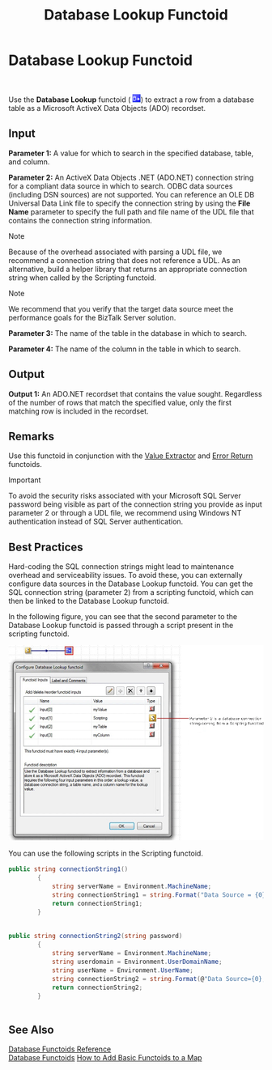 ﻿---
title: Database Lookup Functoid
TOCTitle: Database Lookup Functoid
ms:assetid: 0f370a59-ec4d-4d93-9c8e-79716d86f297
ms:mtpsurl: https://msdn.microsoft.com/library/Aa547392(v=BTS.80)
ms:contentKeyID: 51526259
ms.date: 08/30/2017
mtps_version: v=BTS.80
---

# Database Lookup Functoid

 

Use the **Database Lookup** functoid ( ![](images/Aa562112.46f7eca0-1dba-456f-8720-24db8c35fae6(BTS.80).jpeg)) to extract a row from a database table as a Microsoft ActiveX Data Objects (ADO) recordset.

## Input

**Parameter 1:** A value for which to search in the specified database, table, and column.

**Parameter 2:** An ActiveX Data Objects .NET (ADO.NET) connection string for a compliant data source in which to search. ODBC data sources (including DSN sources) are not supported. You can reference an OLE DB Universal Data Link file to specify the connection string by using the **File Name** parameter to specify the full path and file name of the UDL file that contains the connection string information.


> [!NOTE]
> <P>Because of the overhead associated with parsing a UDL file, we recommend a connection string that does not reference a UDL. As an alternative, build a helper library that returns an appropriate connection string when called by the Scripting functoid.</P>




> [!NOTE]
> <P>We recommend that you verify that the target data source meet the performance goals for the BizTalk Server solution.</P>



**Parameter 3:** The name of the table in the database in which to search.

**Parameter 4:** The name of the column in the table in which to search.

## Output

**Output 1:** An ADO.NET recordset that contains the value sought. Regardless of the number of rows that match the specified value, only the first matching row is included in the recordset.

## Remarks

Use this functoid in conjunction with the [Value Extractor](value-extractor-functoid.md) and [Error Return](error-return-functoid.md) functoids.


> [!IMPORTANT]
> <P>To avoid the security risks associated with your Microsoft SQL Server password being visible as part of the connection string you provide as input parameter 2 or through a UDL file, we recommend using Windows NT authentication instead of SQL Server authentication.</P>



## Best Practices

Hard-coding the SQL connection strings might lead to maintenance overhead and serviceability issues. To avoid these, you can externally configure data sources in the Database Lookup functoid. You can get the SQL connection string (parameter 2) from a scripting functoid, which can then be linked to the Database Lookup functoid.

In the following figure, you can see that the second parameter to the Database Lookup functoid is passed through a script present in the scripting functoid.

![Database Lookup Functoid](images/Aa547392.6107a7d9-d93d-49ec-a383-5db7a418acd7(BTS.80).jpeg "Database Lookup Functoid")

You can use the following scripts in the Scripting functoid.

```C#
public string connectionString1()  
        {  
            string serverName = Environment.MachineName;  
            string connectionString1 = string.Format("Data Source = {0}; Initial Catalog = myDataBase; Integrated Security = SSPI;", serverName);  
            return connectionString1;  
        }  
  
```

```C#
public string connectionString2(string password)  
        {  
            string serverName = Environment.MachineName;  
            string userdomain = Environment.UserDomainName;  
            string userName = Environment.UserName;  
            string connectionString2 = string.Format(@"Data Source={0};Initial Catalog=myDataBase;Integrated Security=SSPI;User ID={1}\{2};Password={3};", serverName, userdomain, userName, password);  
            return connectionString2;  
        }  
  
```

## See Also

[Database Functoids Reference](database-functoids-reference.md)  
[Database Functoids](https://msdn.microsoft.com/library/aa560892\(v=bts.80\))  
[How to Add Basic Functoids to a Map](https://msdn.microsoft.com/library/aa560635\(v=bts.80\))

